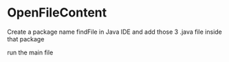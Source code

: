 # OpenFileContent

Create a package name findFile in Java IDE and add those 3 .java file inside that package

run the main file
